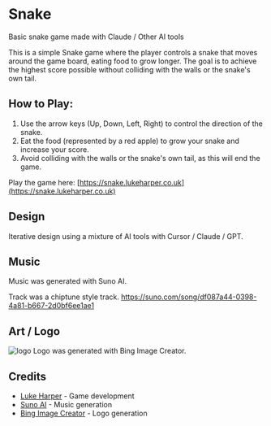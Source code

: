 # Snake

Basic snake game made with Claude / Other AI tools

This is a simple Snake game where the player controls a snake that moves around the game board, eating food to grow longer. The goal is to achieve the highest score possible without colliding with the walls or the snake's own tail.

## How to Play:

1. Use the arrow keys (Up, Down, Left, Right) to control the direction of the snake.
2. Eat the food (represented by a red apple) to grow your snake and increase your score.
3. Avoid colliding with the walls or the snake's own tail, as this will end the game.

Play the game here: [https://snake.lukeharper.co.uk](https://snake.lukeharper.co.uk)

## Design
Iterative design using a mixture of AI tools with Cursor / Claude / GPT.

## Music
Music was generated with Suno AI.

Track was a chiptune style track.
https://suno.com/song/df087a44-0398-4a81-b667-2d0bf6ee1ae1

## Art / Logo
![logo](https://github.com/user-attachments/assets/cad7198e-ce59-4aa9-a9cf-8ea3d9087ea1)
Logo was generated with Bing Image Creator.

## Credits

- [Luke Harper](https://lukeharper.co.uk) - Game development
- [Suno AI](https://suno.ai) - Music generation
- [Bing Image Creator](https://bing.com/create) - Logo generation
